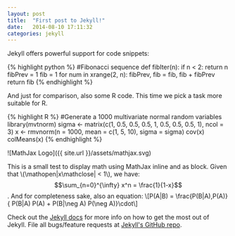 ```yaml
---
layout: post
title:  "First post to Jekyll!"
date:   2014-08-10 17:11:32
categories: jekyll
---
```



Jekyll offers powerful support for code snippets:

{% highlight python %}
#Fibonacci sequence
def fibIter(n):
    if n < 2:
        return n
    fibPrev = 1
    fib = 1
    for num in xrange(2, n):
        fibPrev, fib = fib, fib + fibPrev
    return fib
{% endhighlight %}

And just for comparison, also some R code. This time we pick a task more suitable for R.

{% highlight R %}
#Generate a 1000 multivariate normal random variables
library(mvtnorm) 
sigma <- matrix(c(1, 0.5, 0.5, 0.5, 1, 0.5, 0.5, 0.5, 1), ncol = 3) 
x <- rmvnorm(n = 1000, mean = c(1, 5, 10), sigma = sigma) 
cov(x)
colMeans(x)
{% endhighlight %}

![MathJax Logo]({{ site.url }}/assets/mathjax.svg)

This is a small test to display math using MathJax inline and as block. Given that \\(\mathopen|x\mathclose| < 1\\), we have:
$$\sum_{n=0}^{\infty} x^n = \frac{1}{1-x}$$.
And for completeness sake, also an equation:
\\[P(A|B) = \frac{P(B|A)\,P(A)}{ P(B|A) P(A) + P(B|\neg A) P(\neg A)}\cdot\\]

Check out the [Jekyll docs][jekyll] for more info on how to get the most out of Jekyll. File all bugs/feature requests at [Jekyll's GitHub repo][jekyll-gh].

[jekyll-gh]: https://github.com/jekyll/jekyll
[jekyll]:    http://jekyllrb.com
